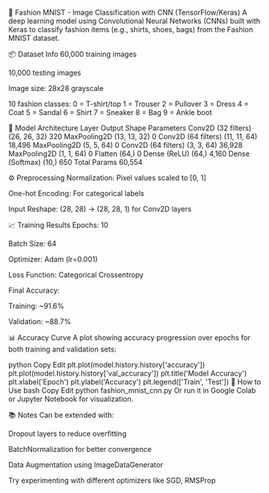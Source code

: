👕 Fashion MNIST - Image Classification with CNN (TensorFlow/Keras)
A deep learning model using Convolutional Neural Networks (CNNs) built with Keras to classify fashion items (e.g., shirts, shoes, bags) from the Fashion MNIST dataset.

📦 Dataset Info
60,000 training images

10,000 testing images

Image size: 28x28 grayscale

10 fashion classes:
0 = T-shirt/top
1 = Trouser
2 = Pullover
3 = Dress
4 = Coat
5 = Sandal
6 = Shirt
7 = Sneaker
8 = Bag
9 = Ankle boot

🧠 Model Architecture
Layer	Output Shape	Parameters
Conv2D (32 filters)	(26, 26, 32)	320
MaxPooling2D	(13, 13, 32)	0
Conv2D (64 filters)	(11, 11, 64)	18,496
MaxPooling2D	(5, 5, 64)	0
Conv2D (64 filters)	(3, 3, 64)	36,928
MaxPooling2D	(1, 1, 64)	0
Flatten	(64,)	0
Dense (ReLU)	(64,)	4,160
Dense (Softmax)	(10,)	650
Total Params		60,554

⚙️ Preprocessing
Normalization: Pixel values scaled to [0, 1]

One-hot Encoding: For categorical labels

Input Reshape: (28, 28) → (28, 28, 1) for Conv2D layers

📈 Training Results
Epochs: 10

Batch Size: 64

Optimizer: Adam (lr=0.001)

Loss Function: Categorical Crossentropy

Final Accuracy:

Training: ~91.6%

Validation: ~88.7%

📊 Accuracy Curve
A plot showing accuracy progression over epochs for both training and validation sets:

python
Copy
Edit
plt.plot(model.history.history['accuracy'])
plt.plot(model.history.history['val_accuracy'])
plt.title('Model Accuracy')
plt.xlabel('Epoch')
plt.ylabel('Accuracy')
plt.legend(['Train', 'Test'])
🧪 How to Use
bash
Copy
Edit
python fashion_mnist_cnn.py
Or run it in Google Colab or Jupyter Notebook for visualization.

📚 Notes
Can be extended with:

Dropout layers to reduce overfitting

BatchNormalization for better convergence

Data Augmentation using ImageDataGenerator

Try experimenting with different optimizers like SGD, RMSProp

 
